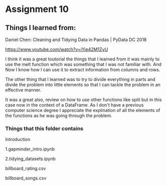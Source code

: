 # Assignment 10

## Things I learned from:

Daniel Chen: Cleaning and Tidying Data in Pandas | PyData DC 2018

https://www.youtube.com/watch?v=iYie42M1ZyU

I think it was a great toutorial the things that I learned from it was mainly to use the melt function which was something that I was not familiar with. And Now I know how I can use it to extract information from columns and rows.

The other thing that I learned was to try to divide everything in parts and divide the problem into little elements so that I can tackle the problem in an effective manner. 

It was a great also, review on how to use other functions like split but in this case now in the context of a DataFrame. As I don't have a previous computer science degree I appreciate the explination of all the elements of the functions as he was going through the problem.

### Things that this folder contains

Introduction

1.gapminder_intro.ipynb

2.tidying_datasets.ipynb

billboard_rating.csv

billboard_songs.csv
